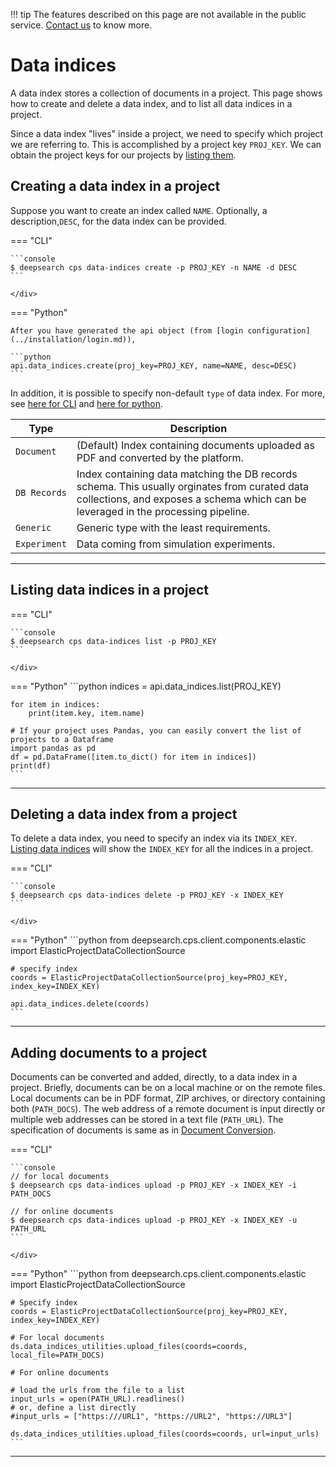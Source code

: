 !!! tip
        The features described on this page are not available in the public service. [Contact us](https://ds4sd.github.io/) to know more.

# Data indices

A data index stores a collection of documents in a project. This page shows how to create and delete a data index, and to list all data indices in a project.

Since a data index "lives" inside a project, we need to specify which project we are referring to. This is accomplished by a project key `PROJ_KEY`. We can obtain the project keys for our projects by [listing them](../guide/projects.md).


## Creating a data index in a project

Suppose you want to create an index called `NAME`. Optionally, a description,`DESC`, for the data index can be provided.

=== "CLI"
    <div class="termy">

    ```console
    $ deepsearch cps data-indices create -p PROJ_KEY -n NAME -d DESC
    ```

    </div>
=== "Python"

    After you have generated the api object (from [login configuration](../installation/login.md)),

    ```python
    api.data_indices.create(proj_key=PROJ_KEY, name=NAME, desc=DESC)
    ```

In addition, it is possible to specify non-default `type` of data index. For more, see [here for CLI](../cli-reference.md#create) and [here for python](../api-reference.md#deepsearch.cps.client.components.data_indices.CpsApiDataIndices.create).


| Type           | Description                          |
| -------------- | ------------------------------------ |
| `Document`     | (Default) Index containing documents uploaded as PDF and converted by the platform. |
| `DB Records`   | Index containing data matching the DB records schema. This usually orginates from curated data collections, and exposes a schema which can be leveraged in the processing pipeline. |
| `Generic`      | Generic type with the least requirements. |
| `Experiment`   | Data coming from simulation experiments. |


---
## Listing data indices in a project

=== "CLI"
    <div class="termy">

    ```console
    $ deepsearch cps data-indices list -p PROJ_KEY
    ```

    </div>
=== "Python"
    ```python
    indices = api.data_indices.list(PROJ_KEY)

    for item in indices:
        print(item.key, item.name)

    # If your project uses Pandas, you can easily convert the list of projects to a Dataframe
    import pandas as pd
    df = pd.DataFrame([item.to_dict() for item in indices])
    print(df)
    ```
---

## Deleting a data index from a project

To delete a data index, you need to specify an index via its `INDEX_KEY`. [Listing data indices](#listing-data-indices-in-a-project) will show the `INDEX_KEY` for all the indices in a project.

=== "CLI"
    <div class="termy">

    ```console
    $ deepsearch cps data-indices delete -p PROJ_KEY -x INDEX_KEY
    ```

    </div>
=== "Python"
    ```python
    from deepsearch.cps.client.components.elastic import ElasticProjectDataCollectionSource

    # specify index
    coords = ElasticProjectDataCollectionSource(proj_key=PROJ_KEY, index_key=INDEX_KEY)

    api.data_indices.delete(coords)
    ```

---

## Adding documents to a project

Documents can be converted and added, directly, to a data index in a project. Briefly, documents can be on a local machine or on the remote files. Local documents can be in PDF format, ZIP archives, or directory containing both (`PATH_DOCS`). The web address of a remote document is input directly or multiple web addresses can be stored in a text file (`PATH_URL`). The specification of documents is same as in [Document Conversion](../guide/convert-doc.md).


=== "CLI"
    <div class="termy">

    ```console
    // for local documents
    $ deepsearch cps data-indices upload -p PROJ_KEY -x INDEX_KEY -i PATH_DOCS

    // for online documents
    $ deepsearch cps data-indices upload -p PROJ_KEY -x INDEX_KEY -u PATH_URL
    ```

    </div>
=== "Python"
    ```python
    from deepsearch.cps.client.components.elastic import ElasticProjectDataCollectionSource

    # Specify index
    coords = ElasticProjectDataCollectionSource(proj_key=PROJ_KEY, index_key=INDEX_KEY)

    # For local documents
    ds.data_indices_utilities.upload_files(coords=coords, local_file=PATH_DOCS)

    # For online documents

    # load the urls from the file to a list
    input_urls = open(PATH_URL).readlines()
    # or, define a list directly
    #input_urls = ["https:///URL1", "https://URL2", "https://URL3"]

    ds.data_indices_utilities.upload_files(coords=coords, url=input_urls)
    ```

---
